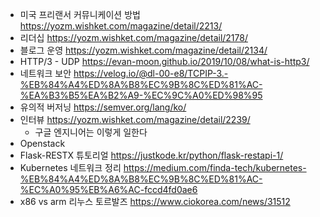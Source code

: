 - 미국 프리랜서 커뮤니케이션 방법
https://yozm.wishket.com/magazine/detail/2213/
- 리더십
https://yozm.wishket.com/magazine/detail/2178/
- 블로그 운영
https://yozm.wishket.com/magazine/detail/2134/
- HTTP/3 - UDP
https://evan-moon.github.io/2019/10/08/what-is-http3/
- 네트워크 보안
https://velog.io/@dl-00-e8/TCPIP-3.-%EB%84%A4%ED%8A%B8%EC%9B%8C%ED%81%AC-%EA%B3%B5%EA%B2%A9-%EC%9C%A0%ED%98%95
- 유의적 버저닝
https://semver.org/lang/ko/
- 인터뷰
https://yozm.wishket.com/magazine/detail/2239/
	- 구글 엔지니어는 이렇게 일한다
- Openstack
- Flask-RESTX 튜토리얼
https://justkode.kr/python/flask-restapi-1/
- Kubernetes 네트워크 정리
https://medium.com/finda-tech/kubernetes-%EB%84%A4%ED%8A%B8%EC%9B%8C%ED%81%AC-%EC%A0%95%EB%A6%AC-fccd4fd0ae6
- x86 vs arm 리누스 토르발즈
https://www.ciokorea.com/news/31512
